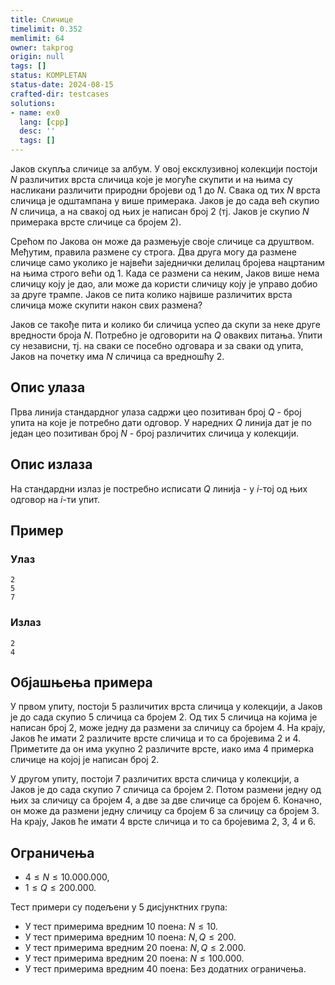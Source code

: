 ```yaml
---
title: Сличице
timelimit: 0.352
memlimit: 64
owner: takprog
origin: null
tags: []
status: KOMPLETAN
status-date: 2024-08-15
crafted-dir: testcases
solutions:
- name: ex0
  lang: [cpp]
  desc: ''
  tags: []
---
```


Јаков скупља сличице за албум. У овој ексклузивној колекцији постоји $N$ различитих врста сличица које је могуће скупити и на њима су насликани различити природни бројеви од $1$ до $N$. Свака од тих $N$ врста сличица је одштампана у више примерака. Јаков је до сада већ скупио $N$ сличица, а на свакој од њих је написан број $2$ (тј. Јаков је скупио $N$ примерака врсте сличице са бројем $2$).

Срећом по Јакова он може да размењује своје сличице са друштвом. Међутим, правила размене су строга. Два друга могу да размене сличице само уколико је највећи заједнички делилац бројева нацртаним на њима строго већи од $1$. Када се размени са неким, Јаков више нема сличицу коју је дао, али може да користи сличицу коју је управо добио за друге трампе. Јаков се пита колико највише различитих врста сличица може скупити након свих размена?

Јаков се такође пита и колико би сличица успео да скупи за неке друге вредности броја $N$. Потребно је одговорити на $Q$ оваквих питања. Упити су независни, тј. на сваки се посебно одговара и за сваки од упита, Јаков на почетку има $N$ сличица са вредношћу $2$.
## Опис улаза
Прва линија стандардног улаза садржи цео позитиван број $Q$ - број упита на које је потребно дати одговор. У наредних $Q$ линија дат је по један цео позитиван број $N$ - број различитих сличица у колекцији.
## Опис излаза
На стандардни излаз је постребно исписати $Q$ линија - у $i$-тој од њих одговор на $i$-ти упит.
## Пример

### Улаз

```
2
5
7
```

### Излаз

```
2
4
```
## Објашњења примера
У првом упиту, постоји $5$ различитих врста сличица у колекцији, а Јаков је до сада скупио $5$ сличица са бројем $2$. Од тих $5$ сличица на којима је написан број $2$, може једну да размени за сличицу са бројем $4$. На крају, Јаков ће имати $2$ различите врсте сличица и то са бројевима $2$ и $4$. Приметите да он има укупно $2$ различите врсте, иако има $4$ примерка сличице на којој је написан број $2$.

У другом упиту, постоји $7$ различитих врста сличица у колекцији, а Јаков је до сада скупио  $7$ сличица са бројем $2$. Потом размени једну од њих за сличицу са бројем $4$, а две за две сличице са бројем $6$. Коначно, он може да размени једну сличицу са бројем $6$ за сличицу са бројем $3$. На крају, Јаков ће имати $4$ врсте сличица и то са бројевима $2$, $3$, $4$ и $6$.

## Ограничења
-   $4 \leq N \leq 10.000.000$,
-   $1 \leq Q \leq 200.000$.

Тест примери су подељени у 5 дисјунктних група:

-   У тест примерима вредним $10$ поена: $N \leq 10$.
-   У тест примерима вредним $10$ поена: $N, Q \leq 200$.
-   У тест примерима вредним $20$ поена: $N, Q \leq 2.000$.
-   У тест примерима вредним $20$ поена: $N \leq 100.000$.
-   У тест примерима вредним $40$ поена: Без додатних ограничења.


